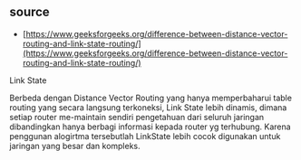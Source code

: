 ## source

* [https://www.geeksforgeeks.org/difference-between-distance-vector-routing-and-link-state-routing/](https://www.geeksforgeeks.org/difference-between-distance-vector-routing-and-link-state-routing/)

Link State

Berbeda dengan Distance Vector Routing yang hanya memperbaharui table routing yang secara langsung terkoneksi, Link State lebih dinamis, dimana setiap router me-maintain sendiri pengetahuan dari seluruh jaringan dibandingkan hanya berbagi informasi kepada router yg terhubung. Karena penggunan alogirtma tersebutlah LinkState lebih cocok digunakan untuk jaringan yang besar dan kompleks.